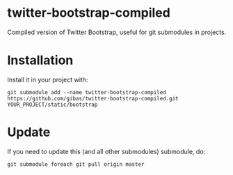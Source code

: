 twitter-bootstrap-compiled
==========================

Compiled version of Twitter Bootstrap, useful for git submodules in projects.

Installation
============

Install it in your project with:

`git submodule add --name twitter-bootstrap-compiled https://github.com/gibas/twitter-bootstrap-compiled.git YOUR_PROJECT/static/bootstrap`

Update
======

If you need to update this (and all other submodules) submodule, do:

`git submodule foreach git pull origin master`
